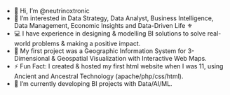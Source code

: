 - 👋 Hi, I’m @neutrinoxtronic
- 👀 I’m interested in Data Strategy, Data Analyst, Business Intelligence, Data Management, Economic Insights and Data-Driven Life ⚜️
- 💻 I have experience in designing & modelling BI solutions to solve real-world problems & making a positive impact.
- 🎯 My first project was a Geographic Information System for 3-Dimensional & Geospatial Visualization with Interactive Web Maps.
- ⚡ Fun Fact: I created & hosted my first html website when I was 11, using Ancient and Ancestral Technology (apache/php/css/html).
- 🤖 I’m currently developing BI projects with Data/AI/ML.



<!---
neutrinoxtronic/neutrinoxtronic is a ✨ special ✨ repository because its `README.md` (this file) appears on your GitHub profile.
You can click the Preview link to take a look at your changes.
--->
